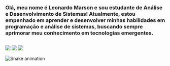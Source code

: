 ### Olá, meu nome é Leonardo Marson e sou estudante de Análise e Desenvolvimento de Sistemas! Atualmente, estou empenhado em aprender e desenvolver minhas habilidades em programação e análise de sistemas, buscando sempre aprimorar meu conhecimento em tecnologias emergentes.

##
  
<div> 
  <a href="https://instagram.com/marsonleonardo" target="_blank"><img src="https://img.shields.io/badge/-Instagram-%23E4405F?style=for-the-badge&logo=instagram&logoColor=white" target="_blank"></a>
  <a href = "mailto:leonardomateusmarson@gmail.com"><img src="https://img.shields.io/badge/-Gmail-%23333?style=for-the-badge&logo=gmail&logoColor=white" target="_blank"></a>
  <a href="https://www.linkedin.com/in/leonardo-marson-60b907238" target="_blank"><img src="https://img.shields.io/badge/-LinkedIn-%230077B5?style=for-the-badge&logo=linkedin&logoColor=white" target="_blank"></a> 

![Snake animation](https://github.com/LeonardoMarson/LeonardoMarson/blob/output/github-contribution-grid-snake.svg)

</div>





